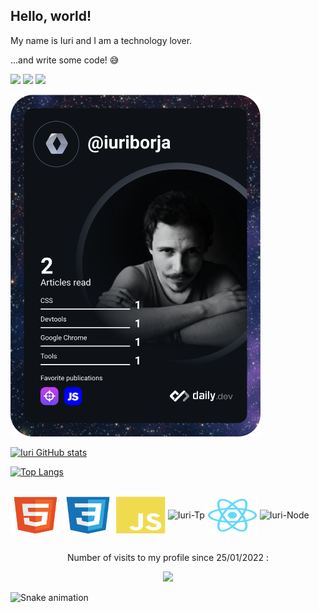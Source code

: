 ## Hello, world! ##

My name is Iuri and I am a technology lover.

...and write some code! 😅

<div>

<a href="https://instagram.com/iuriborja" target="_blank"><img src="https://img.shields.io/badge/-Instagram-%23E4405F?style=for-the-badge&logo=instagram&logoColor=white" target="_blank"></a>
  <a href = "mailto:iuriborja@gmail.com"><img src="https://img.shields.io/badge/-Gmail-%23333?style=for-the-badge&logo=gmail&logoColor=white" target="_blank"></a>
  <a href="https://www.linkedin.com/in/iuri-borja-72a28b171/" target="_blank"><img src="https://img.shields.io/badge/-LinkedIn-%230077B5?style=for-the-badge&logo=linkedin&logoColor=white" target="_blank"></a>
  
  </div>

<a href=""><img src="https://github.com/IuriBorja/IuriBorja/blob/master/devcard.svg" width="400" alt="Iuri Borja's Dev Card"/></a>


[![Iuri GitHub stats](https://github-readme-stats.vercel.app/api?username=IuriBorja)](https://github.com/IuriBorja/github-readme-stats)  

[![Top Langs](https://github-readme-stats.vercel.app/api/top-langs/?username=IuriBorja&layout=compact)](https://github.com/IuriBorja/github-readme-stats)



  <div style="display: inline_block"><br>
  
  <img align="center" alt="Iuri-HTML" height="60" width="80" src="https://raw.githubusercontent.com/devicons/devicon/master/icons/html5/html5-original.svg">
  
  <img align="center" alt="Iuri-CSS" height="60" width="80" src="https://raw.githubusercontent.com/devicons/devicon/master/icons/css3/css3-original.svg">
  
  <img align="center" alt="Iuri-Js" height="60" width="80" src="https://raw.githubusercontent.com/devicons/devicon/master/icons/javascript/javascript-plain.svg">
  
  <img align="center" alt="Iuri-Tp" height="60" width="80" src="https://cdn.jsdelivr.net/gh/devicons/devicon/icons/typescript/typescript-original.svg">
  
  <img align="center" alt="Iuri-React" height="60" width="80" src="https://raw.githubusercontent.com/devicons/devicon/master/icons/react/react-original.svg">
  
  <img align="center" alt="Iuri-Node" height="60" width="80" src="https://cdn.jsdelivr.net/gh/devicons/devicon/icons/nodejs/nodejs-original-wordmark.svg">
           
  </div>
  
  ##
  
<div> 
    
<p align="center"> Number of visits to my profile since 25/01/2022 : </p>
<p align="center">   <img alingn="center" src="https://profile-counter.glitch.me/IuriBorja/count.svg" /></p>
  
  
  
  ![Snake animation](https://github.com/iuriborja/iuriborja/blob/output/github-contribution-grid-snake.svg)
  
  </div>
